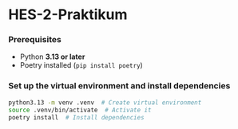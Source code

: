 # HES-2-Praktikum

### **Prerequisites**

- Python **3.13 or later**
- Poetry installed (`pip install poetry`)

### **Set up the virtual environment and install dependencies**

```bash
python3.13 -m venv .venv  # Create virtual environment
source .venv/bin/activate  # Activate it
poetry install  # Install dependencies
```